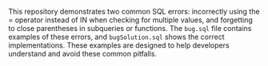This repository demonstrates two common SQL errors: incorrectly using the = operator instead of IN when checking for multiple values, and forgetting to close parentheses in subqueries or functions.  The `bug.sql` file contains examples of these errors, and `bugSolution.sql` shows the correct implementations. These examples are designed to help developers understand and avoid these common pitfalls.